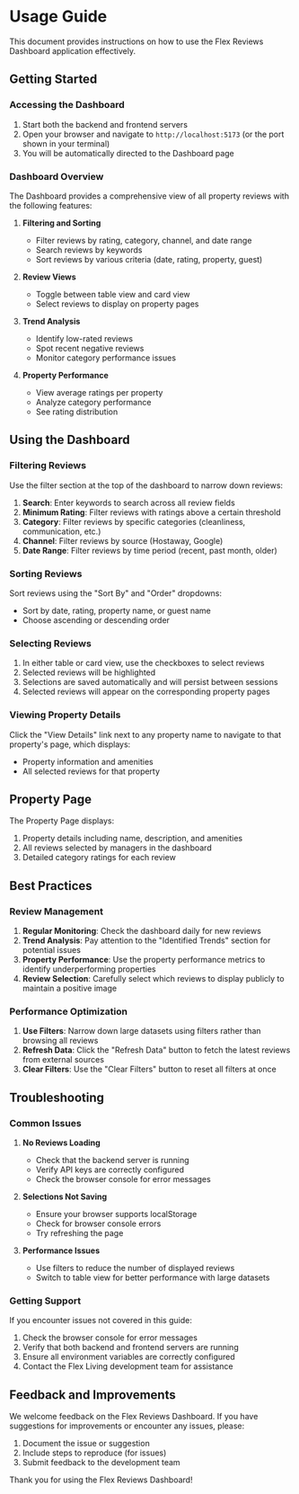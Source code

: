 # Usage Guide

This document provides instructions on how to use the Flex Reviews Dashboard application effectively.

## Getting Started

### Accessing the Dashboard

1. Start both the backend and frontend servers
2. Open your browser and navigate to `http://localhost:5173` (or the port shown in your terminal)
3. You will be automatically directed to the Dashboard page

### Dashboard Overview

The Dashboard provides a comprehensive view of all property reviews with the following features:

1. **Filtering and Sorting**
   - Filter reviews by rating, category, channel, and date range
   - Search reviews by keywords
   - Sort reviews by various criteria (date, rating, property, guest)

2. **Review Views**
   - Toggle between table view and card view
   - Select reviews to display on property pages

3. **Trend Analysis**
   - Identify low-rated reviews
   - Spot recent negative reviews
   - Monitor category performance issues

4. **Property Performance**
   - View average ratings per property
   - Analyze category performance
   - See rating distribution

## Using the Dashboard

### Filtering Reviews

Use the filter section at the top of the dashboard to narrow down reviews:

1. **Search**: Enter keywords to search across all review fields
2. **Minimum Rating**: Filter reviews with ratings above a certain threshold
3. **Category**: Filter reviews by specific categories (cleanliness, communication, etc.)
4. **Channel**: Filter reviews by source (Hostaway, Google)
5. **Date Range**: Filter reviews by time period (recent, past month, older)

### Sorting Reviews

Sort reviews using the "Sort By" and "Order" dropdowns:
- Sort by date, rating, property name, or guest name
- Choose ascending or descending order

### Selecting Reviews

1. In either table or card view, use the checkboxes to select reviews
2. Selected reviews will be highlighted
3. Selections are saved automatically and will persist between sessions
4. Selected reviews will appear on the corresponding property pages

### Viewing Property Details

Click the "View Details" link next to any property name to navigate to that property's page, which displays:
- Property information and amenities
- All selected reviews for that property

## Property Page

The Property Page displays:
1. Property details including name, description, and amenities
2. All reviews selected by managers in the dashboard
3. Detailed category ratings for each review

## Best Practices

### Review Management

1. **Regular Monitoring**: Check the dashboard daily for new reviews
2. **Trend Analysis**: Pay attention to the "Identified Trends" section for potential issues
3. **Property Performance**: Use the property performance metrics to identify underperforming properties
4. **Review Selection**: Carefully select which reviews to display publicly to maintain a positive image

### Performance Optimization

1. **Use Filters**: Narrow down large datasets using filters rather than browsing all reviews
2. **Refresh Data**: Click the "Refresh Data" button to fetch the latest reviews from external sources
3. **Clear Filters**: Use the "Clear Filters" button to reset all filters at once

## Troubleshooting

### Common Issues

1. **No Reviews Loading**
   - Check that the backend server is running
   - Verify API keys are correctly configured
   - Check the browser console for error messages

2. **Selections Not Saving**
   - Ensure your browser supports localStorage
   - Check for browser console errors
   - Try refreshing the page

3. **Performance Issues**
   - Use filters to reduce the number of displayed reviews
   - Switch to table view for better performance with large datasets

### Getting Support

If you encounter issues not covered in this guide:
1. Check the browser console for error messages
2. Verify that both backend and frontend servers are running
3. Ensure all environment variables are correctly configured
4. Contact the Flex Living development team for assistance

## Feedback and Improvements

We welcome feedback on the Flex Reviews Dashboard. If you have suggestions for improvements or encounter any issues, please:
1. Document the issue or suggestion
2. Include steps to reproduce (for issues)
3. Submit feedback to the development team

Thank you for using the Flex Reviews Dashboard!